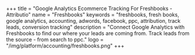 +++
title = "Google Analytics Ecommerce Tracking For Freshbooks - Attributio"
name = "Freshbooks"
keywords = "freshbooks, fresh books, google analytics, accounting, adwords, facebook, ppc, attribution, track leads, conversion tracking"
description = "Connect Google Analytics with Freshbooks to find our where your leads are coming from. Track leads from the source - from search to ppc."
logo = "/img/platform/accounting/freshbooks.png"
+++
